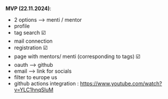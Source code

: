 **MVP (22.11.2024)**:

- 2 options —> menti / mentor
- profile
- tag search  ☑️
- mail connection
- registration ☑️
- page with mentors/ menti (corresponding to tags)  ☑️
- oauth —> github
- email —> link for socials
- filter to europe us
- github actions integration : https://www.youtube.com/watch?v=YLC1hnqSluM
